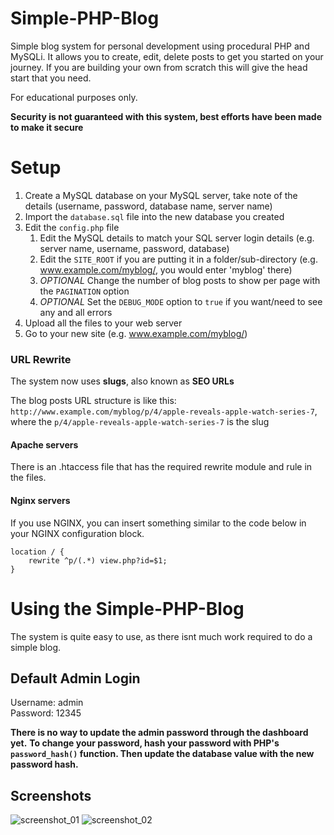 # Simple-PHP-Blog
Simple blog system for personal development using procedural PHP and MySQLi. It allows you to create, edit, delete posts to get you started on your journey.  If you are building your own from scratch this will give the head start that you need.

For educational purposes only.

**__Security is not guaranteed with this system, best efforts have been made to make it secure__**

Setup
===

1. Create a MySQL database on your MySQL server, take note of the details (username, password, database name, server name)
2. Import the `database.sql` file into the new database you created
3. Edit the `config.php` file
   1. Edit the MySQL details to match your SQL server login details (e.g. server name, username, password, database)
   2. Edit the `SITE_ROOT` if you are putting it in a folder/sub-directory (e.g. www.example.com/myblog/, you would enter 'myblog' there)
   3. _OPTIONAL_ Change the number of blog posts to show per page with the `PAGINATION` option
   4. _OPTIONAL_ Set the `DEBUG_MODE` option to `true` if you want/need to see any and all errors
4. Upload all the files to your web server
5. Go to your new site (e.g. www.example.com/myblog/)

### URL Rewrite
The system now uses **slugs**, also known as **SEO URLs**

The blog posts URL structure is like this: `http://www.example.com/myblog/p/4/apple-reveals-apple-watch-series-7`, where the `p/4/apple-reveals-apple-watch-series-7` is the slug

#### Apache servers
There is an .htaccess file that has the required rewrite module and rule in the files.

#### Nginx servers
If you use NGINX, you can insert something similar to the code below in your NGINX configuration block.      
```
location / {
    rewrite ^p/(.*) view.php?id=$1;
}
```

Using the Simple-PHP-Blog
===

The system is quite easy to use, as there isnt much work required to do a simple blog.

## Default Admin Login
Username: admin  
Password: 12345   

**__There is no way to update the admin password through the dashboard yet.__**
**__To change your password, hash your password with PHP's `password_hash()` function. Then update the database value with the new password hash.__**

## Screenshots

![screenshot_01](https://user-images.githubusercontent.com/16838612/66112823-78d32e00-e5c3-11e9-9b38-93ba488071e0.jpg)
![screenshot_02](https://user-images.githubusercontent.com/16838612/66112874-8d172b00-e5c3-11e9-97e4-590da5675100.jpg)
